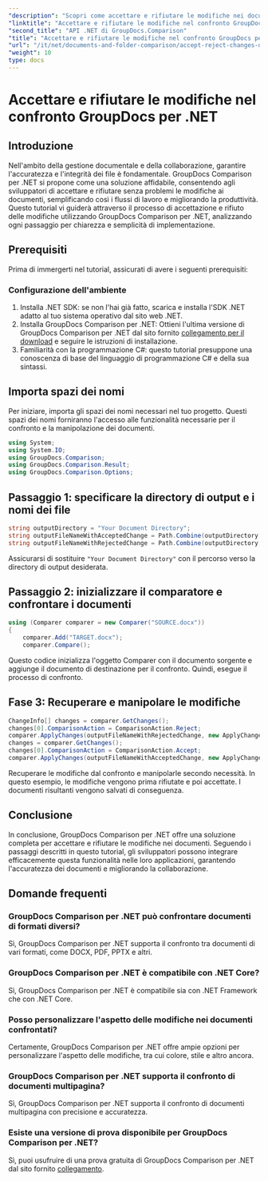 ```yaml
---
"description": "Scopri come accettare e rifiutare le modifiche nei documenti utilizzando GroupDocs Comparison per .NET. Semplifica i flussi di lavoro dei tuoi documenti senza sforzo."
"linktitle": "Accettare e rifiutare le modifiche nel confronto GroupDocs per .NET"
"second_title": "API .NET di GroupDocs.Comparison"
"title": "Accettare e rifiutare le modifiche nel confronto GroupDocs per .NET"
"url": "/it/net/documents-and-folder-comparison/accept-reject-changes-dotnet/"
"weight": 10
type: docs
---
```

# Accettare e rifiutare le modifiche nel confronto GroupDocs per .NET

## Introduzione
Nell'ambito della gestione documentale e della collaborazione, garantire l'accuratezza e l'integrità dei file è fondamentale. GroupDocs Comparison per .NET si propone come una soluzione affidabile, consentendo agli sviluppatori di accettare e rifiutare senza problemi le modifiche ai documenti, semplificando così i flussi di lavoro e migliorando la produttività. Questo tutorial vi guiderà attraverso il processo di accettazione e rifiuto delle modifiche utilizzando GroupDocs Comparison per .NET, analizzando ogni passaggio per chiarezza e semplicità di implementazione.
## Prerequisiti
Prima di immergerti nel tutorial, assicurati di avere i seguenti prerequisiti:
### Configurazione dell'ambiente
1. Installa .NET SDK: se non l'hai già fatto, scarica e installa l'SDK .NET adatto al tuo sistema operativo dal sito web .NET.
2. Installa GroupDocs Comparison per .NET: Ottieni l'ultima versione di GroupDocs Comparison per .NET dal sito fornito [collegamento per il download](https://releases.groupdocs.com/comparison/net/) e seguire le istruzioni di installazione.
3. Familiarità con la programmazione C#: questo tutorial presuppone una conoscenza di base del linguaggio di programmazione C# e della sua sintassi.

## Importa spazi dei nomi
Per iniziare, importa gli spazi dei nomi necessari nel tuo progetto. Questi spazi dei nomi forniranno l'accesso alle funzionalità necessarie per il confronto e la manipolazione dei documenti.

```csharp
using System;
using System.IO;
using GroupDocs.Comparison;
using GroupDocs.Comparison.Result;
using GroupDocs.Comparison.Options;
```
## Passaggio 1: specificare la directory di output e i nomi dei file
```csharp
string outputDirectory = "Your Document Directory";
string outputFileNameWithAcceptedChange = Path.Combine(outputDirectory, "RESULT_WITH_ACCEPTED_CHANGE.docx");
string outputFileNameWithRejectedChange = Path.Combine(outputDirectory, "RESULT_WITH_REJECTED_CHANGE.docx");
```
Assicurarsi di sostituire `"Your Document Directory"` con il percorso verso la directory di output desiderata.
## Passaggio 2: inizializzare il comparatore e confrontare i documenti
```csharp
using (Comparer comparer = new Comparer("SOURCE.docx"))
{
    comparer.Add("TARGET.docx");
    comparer.Compare();
```
Questo codice inizializza l'oggetto Comparer con il documento sorgente e aggiunge il documento di destinazione per il confronto. Quindi, esegue il processo di confronto.
## Fase 3: Recuperare e manipolare le modifiche
```csharp
ChangeInfo[] changes = comparer.GetChanges();
changes[0].ComparisonAction = ComparisonAction.Reject;
comparer.ApplyChanges(outputFileNameWithRejectedChange, new ApplyChangeOptions { Changes = changes, SaveOriginalState = true });
changes = comparer.GetChanges();
changes[0].ComparisonAction = ComparisonAction.Accept;
comparer.ApplyChanges(outputFileNameWithAcceptedChange, new ApplyChangeOptions { Changes = changes });
```
Recuperare le modifiche dal confronto e manipolarle secondo necessità. In questo esempio, le modifiche vengono prima rifiutate e poi accettate. I documenti risultanti vengono salvati di conseguenza.

## Conclusione
In conclusione, GroupDocs Comparison per .NET offre una soluzione completa per accettare e rifiutare le modifiche nei documenti. Seguendo i passaggi descritti in questo tutorial, gli sviluppatori possono integrare efficacemente questa funzionalità nelle loro applicazioni, garantendo l'accuratezza dei documenti e migliorando la collaborazione.
## Domande frequenti
### GroupDocs Comparison per .NET può confrontare documenti di formati diversi?
Sì, GroupDocs Comparison per .NET supporta il confronto tra documenti di vari formati, come DOCX, PDF, PPTX e altri.
### GroupDocs Comparison per .NET è compatibile con .NET Core?
Sì, GroupDocs Comparison per .NET è compatibile sia con .NET Framework che con .NET Core.
### Posso personalizzare l'aspetto delle modifiche nei documenti confrontati?
Certamente, GroupDocs Comparison per .NET offre ampie opzioni per personalizzare l'aspetto delle modifiche, tra cui colore, stile e altro ancora.
### GroupDocs Comparison per .NET supporta il confronto di documenti multipagina?
Sì, GroupDocs Comparison per .NET supporta il confronto di documenti multipagina con precisione e accuratezza.
### Esiste una versione di prova disponibile per GroupDocs Comparison per .NET?
Sì, puoi usufruire di una prova gratuita di GroupDocs Comparison per .NET dal sito fornito [collegamento](https://releases.groupdocs.com/).